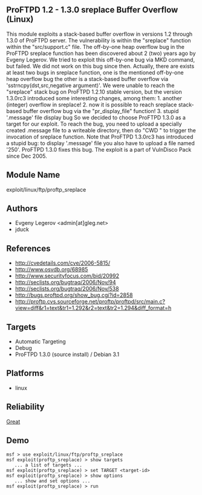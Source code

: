## ProFTPD 1.2 - 1.3.0 sreplace Buffer Overflow (Linux)

This module exploits a stack-based buffer overflow in 
versions 1.2 through 1.3.0 of ProFTPD server. The 
vulnerability is within the "sreplace" function within the 
"src/support.c" file. The off-by-one heap overflow bug in 
the ProFTPD sreplace function has been discovered about 2 
(two) years ago by Evgeny Legerov. We tried to exploit this 
off-by-one bug via MKD command, but failed. We did not work 
on this bug since then. Actually, there are exists at least 
two bugs in sreplace function, one is the mentioned 
off-by-one heap overflow bug the other is a stack-based 
buffer overflow via 'sstrncpy(dst,src,negative argument)'. 
We were unable to reach the "sreplace" stack bug on ProFTPD 
1.2.10 stable version, but the version 1.3.0rc3 introduced 
some interesting changes, among them: 1. another (integer) 
overflow in sreplace! 2. now it is possible to reach 
sreplace stack-based buffer overflow bug via the 
"pr_display_file" function! 3. stupid '.message' file 
display bug So we decided to choose ProFTPD 1.3.0 as a 
target for our exploit. To reach the bug, you need to upload 
a specially created .message file to a writeable directory, 
then do "CWD <writeable directory>" to trigger the 
invocation of sreplace function. Note that ProFTPD 1.3.0rc3 
has introduced a stupid bug: to display '.message' file you 
also have to upload a file named '250'. ProFTPD 1.3.0 fixes 
this bug. The exploit is a part of VulnDisco Pack since Dec 
2005.


## Module Name
exploit/linux/ftp/proftp_sreplace

## Authors
* Evgeny Legerov <admin[at]gleg.net>
* jduck


## References
* http://cvedetails.com/cve/2006-5815/
* http://www.osvdb.org/68985
* http://www.securityfocus.com/bid/20992
* http://seclists.org/bugtraq/2006/Nov/94
* http://seclists.org/bugtraq/2006/Nov/538
* http://bugs.proftpd.org/show_bug.cgi?id=2858
* http://proftp.cvs.sourceforge.net/proftp/proftpd/src/main.c?view=diff&r1=text&tr1=1.292&r2=text&tr2=1.294&diff_format=h



## Targets
* Automatic Targeting
* Debug
* ProFTPD 1.3.0 (source install) / Debian 3.1


## Platforms
* linux

## Reliability
[Great](https://github.com/rapid7/metasploit-framework/wiki/Exploit-Ranking)

## Demo

```
msf > use exploit/linux/ftp/proftp_sreplace
msf exploit(proftp_sreplace) > show targets
   ... a list of targets ...
msf exploit(proftp_sreplace) > set TARGET <target-id>
msf exploit(proftp_sreplace) > show options
   ... show and set options ...
msf exploit(proftp_sreplace) > run
```
    
    